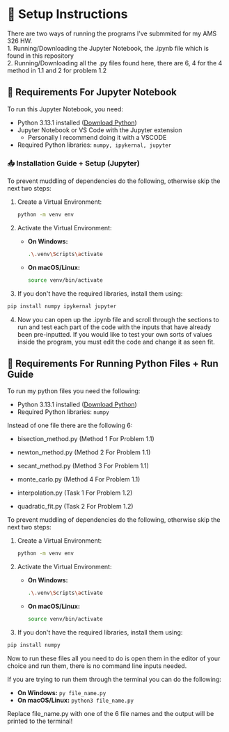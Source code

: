 # 📌 Setup Instructions

There are two ways of running the programs I've submmited for my AMS 326 HW.      
    1. Running/Downloading the Jupyter Notebook, the .ipynb file which is found in this repository             
    2. Running/Downloading all the .py files found here, there are 6, 4 for the 4 method in 1.1 and 2 for problem 1.2           

## 🔧 Requirements For Jupyter Notebook 
To run this Jupyter Notebook, you need:
- Python 3.13.1 installed ([Download Python](https://www.python.org/downloads/))
- Jupyter Notebook or VS Code with the Jupyter extension 
    - Personally I recommend doing it with a VSCODE
- Required Python libraries: `numpy, ipykernal, jupyter`

### 📥 Installation Guide + Setup (Jupyter)

To prevent muddling of dependencies do the following, otherwise skip the next two steps: 

1. Create a Virtual Environment:
    ```bash
    python -m venv env
    ```
2. Activate the Virtual Environment:
    - **On Windows:**
      ```bash
      .\.venv\Scripts\activate
      ```
    - **On macOS/Linux:**
      ```bash
      source venv/bin/activate
      ```

3. If you don't have the required libraries, install them using:
```bash
pip install numpy ipykernal jupyter
```  
 
4. Now you can open up the .ipynb file and scroll through the sections to run and test each part of the code with the inputs that have already been pre-inputted. If you would like to test your own sorts of values inside the program, you must edit the code and change it as seen fit. 

## 🔧 Requirements For Running Python Files + Run Guide
To run my python files you need the following: 
- Python 3.13.1 installed ([Download Python](https://www.python.org/downloads/))
- Required Python libraries: `numpy`  

Instead of one file there are the following 6:  

- bisection_method.py (Method 1 For Problem 1.1)
- newton_method.py (Method 2 For Problem 1.1)
- secant_method.py (Method 3 For Problem 1.1)
- monte_carlo.py (Method 4 For Problem 1.1)  

- interpolation.py (Task 1 For Problem 1.2) 
- quadratic_fit.py (Task 2 For Problem 1.2) 

To prevent muddling of dependencies do the following, otherwise skip the next two steps: 

1. Create a Virtual Environment:
    ```bash
    python -m venv env
    ```
2. Activate the Virtual Environment:
    - **On Windows:**
      ```bash
      .\.venv\Scripts\activate
      ```
    - **On macOS/Linux:**
      ```bash
      source venv/bin/activate
      ```

3. If you don't have the required libraries, install them using:
```bash
pip install numpy
```  

Now to run these files all you need to do is open them in the editor of your choice and run them, there is no command line inputs needed.  

If you are trying to run them through the terminal you can do the following: 
- **On Windows:**
      ```
      py file_name.py
      ```
- **On macOS/Linux:**
      ```
      python3 file_name.py 
      ```  
    
Replace file_name.py with one of the 6 file names and the output will be printed to the terminal! 


